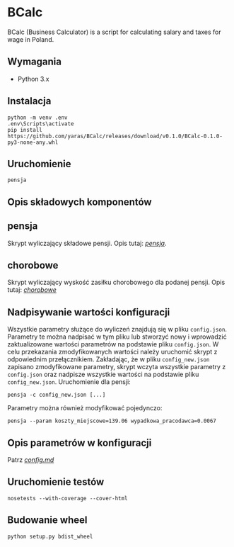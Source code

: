 BCalc
===

BCalc (Business Calculator) is a script for calculating salary and taxes for wage in Poland.

Wymagania
---

* Python 3.x

Instalacja
---

```
python -m venv .env
.env\Scripts\activate
pip install https://github.com/yaras/BCalc/releases/download/v0.1.0/BCalc-0.1.0-py3-none-any.whl
```

Uruchomienie
---

```
pensja
```

Opis składowych komponentów
---

pensja
---

Skrypt wyliczający składowe pensji. Opis tutaj: *[pensja](pensja.md)*.


chorobowe
---

Skrypt wyliczający wyskość zasiłku chorobowego dla podanej pensji. Opis tutaj: *[chorobowe](chorobowe.md)*

Nadpisywanie wartości konfiguracji
---

Wszystkie parametry służące do wyliczeń znajdują się w pliku `config.json`. Parametry te można nadpisać w tym pliku lub stworzyć nowy i wprowadzić zaktualizowane wartości parametrów na podstawie pliku `config.json`. W celu przekazania zmodyfikowanych wartości należy uruchomić skrypt z odpowiednim przełącznikiem. Zakładając, że w pliku `config_new.json` zapisano zmodyfikowane parametry, skrypt wczyta wszystkie parametry z `config.json` oraz nadpisze wszystkie wartości na podstawie pliku `config_new.json`. Uruchomienie dla pensji:

```
pensja -c config_new.json [...]
```

Parametry można również modyfikować pojedynczo:

```
pensja --param koszty_miejscowe=139.06 wypadkowa_pracodawca=0.0067
```

Opis parametrów w konfiguracji
---

Patrz *[config.md](config.md)*

Uruchomienie testów
---

```
nosetests --with-coverage --cover-html
```

Budowanie wheel
---

```
python setup.py bdist_wheel
```
